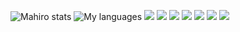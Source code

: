 ![Mahiro stats](https://github-readme-stats.vercel.app/api?username=Mahlro&count_private=true&show_icons=true&theme=radical )
![My languages](https://github-readme-stats.vercel.app/api/top-langs/?username=MAHlRO&show_icons=true&theme=radical)
![](https://img.shields.io/badge/-JavaScript-F7DF1E?logo=javascript&logoColor=000)
![](https://img.shields.io/badge/-TypeScript-007ACC?style=for-the-badge&logo=typescript&logoColor=white)
![](https://img.shields.io/badge/-React-61DAFB?logo=react&logoColor=000)
![](https://img.shields.io/badge/-Next-000000?logo=next.js&logoColor=fff)
![](https://img.shields.io/badge/-HTML-e34f26?logo=html5&logoColor=fff)
![](https://img.shields.io/badge/-CSS-1572B6?logo=css3&logoColor=fff)
![](https://img.shields.io/badge/-Sass-CC6699?logo=sass&logoColor=fff)
